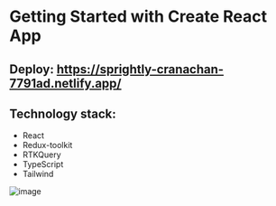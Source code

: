 # Getting Started with Create React App

## Deploy: https://sprightly-cranachan-7791ad.netlify.app/

## Technology stack:
* React
* Redux-toolkit
* RTKQuery
* TypeScript
* Tailwind

![image](https://user-images.githubusercontent.com/74138797/180324978-a23e913c-e1f2-4e4c-aae6-e8fa22104047.png)
